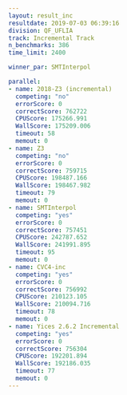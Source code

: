 ```yaml
---
layout: result_inc
resultdate: 2019-07-03 06:39:16
division: QF_UFLIA
track: Incremental Track
n_benchmarks: 386
time_limit: 2400

winner_par: SMTInterpol

parallel:
- name: 2018-Z3 (incremental)
  competing: "no"
  errorScore: 0
  correctScore: 762722
  CPUScore: 175266.991
  WallScore: 175209.006
  timeout: 58
  memout: 0
- name: Z3
  competing: "no"
  errorScore: 0
  correctScore: 759715
  CPUScore: 198487.166
  WallScore: 198467.982
  timeout: 79
  memout: 0
- name: SMTInterpol
  competing: "yes"
  errorScore: 0
  correctScore: 757451
  CPUScore: 242787.652
  WallScore: 241991.895
  timeout: 95
  memout: 0
- name: CVC4-inc
  competing: "yes"
  errorScore: 0
  correctScore: 756992
  CPUScore: 210123.105
  WallScore: 210094.716
  timeout: 78
  memout: 0
- name: Yices 2.6.2 Incremental
  competing: "yes"
  errorScore: 0
  correctScore: 756304
  CPUScore: 192201.894
  WallScore: 192186.035
  timeout: 77
  memout: 0
---
```

